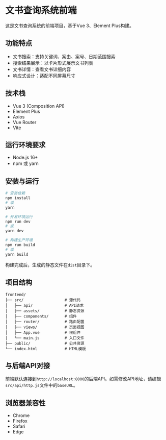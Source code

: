 # 文书查询系统前端

这是文书查询系统的前端项目，基于Vue 3、Element Plus构建。

## 功能特点

- 文书搜索：支持关键词、案由、案号、日期范围搜索
- 搜索结果展示：以卡片形式展示文书列表
- 文书详情：查看文书详细内容
- 响应式设计：适配不同屏幕尺寸

## 技术栈

- Vue 3 (Composition API)
- Element Plus
- Axios
- Vue Router
- Vite

## 运行环境要求

- Node.js 16+
- npm 或 yarn

## 安装与运行

```bash
# 安装依赖
npm install
# 或
yarn

# 开发环境运行
npm run dev
# 或
yarn dev

# 构建生产环境
npm run build
# 或
yarn build
```

构建完成后，生成的静态文件在`dist`目录下。

## 项目结构

```
frontend/
├── src/                  # 源代码
│   ├── api/              # API请求
│   ├── assets/           # 静态资源
│   ├── components/       # 组件
│   ├── router/           # 路由配置
│   ├── views/            # 页面视图
│   ├── App.vue           # 根组件
│   └── main.js           # 入口文件
├── public/               # 公共资源
└── index.html            # HTML模板
```

## 与后端API对接

前端默认连接到`http://localhost:8000`的后端API。如需修改API地址，请编辑`src/api/http.js`文件中的`baseURL`。

## 浏览器兼容性

- Chrome
- Firefox
- Safari
- Edge 